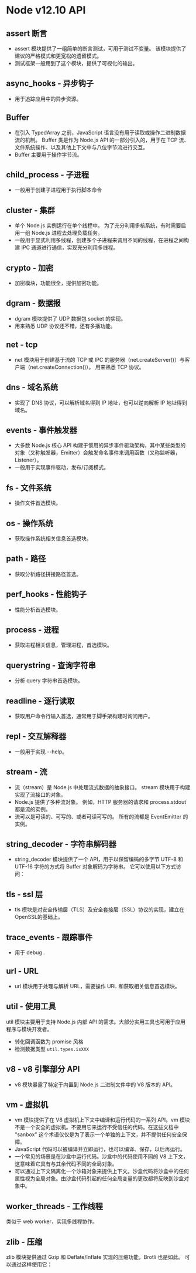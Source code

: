 # Node v12.10 API

## assert 断言
- assert 模块提供了一组简单的断言测试，可用于测试不变量。 该模块提供了建议的严格模式和更宽松的遗留模式。
- 测试框架一般用到了这个模块，提供了可视化的输出。

## async_hooks - 异步钩子
- 用于追踪应用中的异步资源。

## Buffer
- 在引入 TypedArray 之前，JavaScript 语言没有用于读取或操作二进制数据流的机制。 Buffer 类是作为 Node.js API 的一部分引入的，用于在 TCP 流、文件系统操作、以及其他上下文中与八位字节流进行交互。
- Buffer 主要用于操作字节流。

## child_process - 子进程
- 一般用于创建子进程用于执行脚本命令

## cluster - 集群
- 单个 Node.js 实例运行在单个线程中。 为了充分利用多核系统，有时需要启用一组 Node.js 进程去处理负载任务。
- 一般用于显式利用多线程，创建多个子进程来调用不同的线程，在进程之间构建 IPC 通道进行通信，实现充分利用多线程。

## crypto - 加密
- 加密模块，功能很全，提供加密功能。

## dgram - 数据报
- dgram 模块提供了 UDP 数据包 socket 的实现。
- 用来熟悉 UDP 协议还不错，还有多播功能。

## net - tcp
- net 模块用于创建基于流的 TCP 或 IPC 的服务器（net.createServer()）与客户端（net.createConnection()）。
用来熟悉 TCP 协议。

## dns - 域名系统
- 实现了 DNS 协议，可以解析域名得到 IP 地址，也可以逆向解析 IP 地址得到域名。

## events - 事件触发器
- 大多数 Node.js 核心 API 构建于惯用的异步事件驱动架构，其中某些类型的对象（又称触发器，Emitter）会触发命名事件来调用函数（又称监听器，Listener）。
- 一般用于实现事件驱动，发布/订阅模式。

## fs - 文件系统
- 操作文件首选模块。

## os - 操作系统
- 获取操作系统相关信息首选模块。

## path - 路径
- 获取分析路径拼接路径首选。

## perf_hooks - 性能钩子
- 性能分析首选模块。

## process - 进程
- 获取进程相关信息，管理进程，首选模块。

## querystring - 查询字符串
- 分析 query 字符串首选模块。

## readline - 逐行读取
- 获取用户命令行输入首选，通常用于脚手架构建时询问用户。

## repl - 交互解释器
- 一般用于实现 --help。

## stream - 流
- 流（stream）是 Node.js 中处理流式数据的抽象接口。 stream 模块用于构建实现了流接口的对象。
- Node.js 提供了多种流对象。 例如，HTTP 服务器的请求和 process.stdout 都是流的实例。
- 流可以是可读的、可写的、或者可读可写的。 所有的流都是 EventEmitter 的实例。

## string_decoder - 字符串解码器
- string_decoder 模块提供了一个 API，用于以保留编码的多字节 UTF-8 和 UTF-16 字符的方式将 Buffer 对象解码为字符串。 它可以使用以下方式访问：

## tls - ssl 层
- tls 模块是对安全传输层（TLS）及安全套接层（SSL）协议的实现，建立在OpenSSL的基础上。

## trace_events - 跟踪事件
- 用于 debug .

## url - URL
- url 模块用于处理与解析 URL，需要操作 URL 和获取相关信息首选模块。

## util - 使用工具
util 模块主要用于支持 Node.js 内部 API 的需求。大部分实用工具也可用于应用程序与模块开发者。
- 转化回调函数为 promise 风格
- 检测数据类型 `util.types.isXXX`

## v8 - v8 引擎部分 API
- v8 模块暴露了特定于内置到 Node.js 二进制文件中的 V8 版本的 API。

## vm - 虚拟机
- vm 模块提供了在 V8 虚拟机上下文中编译和运行代码的一系列 API。vm 模块不是一个安全的虚拟机。不要用它来运行不受信任的代码。在这些文档中 "sanbox" 这个术语仅仅是为了表示一个单独的上下文，并不提供任何安全保障。
- JavaScript 代码可以被编译并立即运行，也可以编译、保存，以后再运行。
- 一个常见的场景是在沙盒中运行代码。沙盒中的代码使用不同的 V8 上下文，这意味着它具有与其余代码不同的全局对象。
- 可以通过上下文隔离化一个沙箱对象来提供上下文。沙盒代码将沙盒中的任何属性视为全局对象。由沙盒代码引起的任何全局变量的更改都将反映到沙盒对象中。

## worker_threads - 工作线程
类似于 web worker，实现多线程协作。

## zlib - 压缩
zlib 模块提供通过 Gzip 和 Deflate/Inflate 实现的压缩功能，Brotli 也是如此。 可以通过这样使用它：